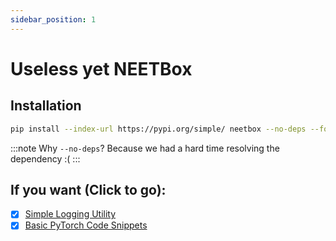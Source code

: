 ```yaml
---
sidebar_position: 1
---
```


# Useless yet NEETBox

## Installation

```bash
pip install --index-url https://pypi.org/simple/ neetbox --no-deps --force-reinstall
```

:::note
Why `--no-deps`? Because we had a hard time resolving the dependency :(
:::

## If you want (Click to go):

- [x] [Simple Logging Utility](./logging/)
- [x] [Basic PyTorch Code Snippets](./torch-snippets/)

